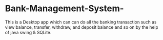 # Bank-Management-System-
This is a Desktop app which can can do all the banking transaction such as view balance, transfer, withdraw, and deposit balance and so on by the help of java swing &amp; SQLite.
